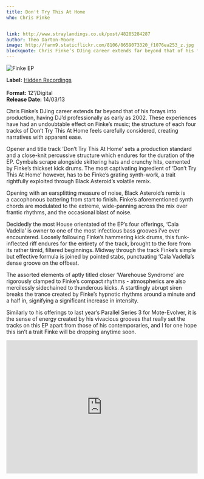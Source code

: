 ```yaml
---
title: Don't Try This At Home
who: Chris Finke


link: http://www.straylandings.co.uk/post/48285284287
author: Theo Darton-Moore
image: http://farm9.staticflickr.com/8106/8659073320_f1076ea253_z.jpg
blockquote: Chris Finke’s DJing career extends far beyond that of his forays into production, having DJ’d professionally as early as 2002. These experiences have had an undoubtable effect on Finke’s music; the structure of each four tracks of Don’t Try This At Home feels carefully considered, creating narratives with apparent ease. 
---
```


![Finke EP](http://farm9.staticflickr.com/8107/8659760873_f94810e94e_t.jpg)

**Label:** [Hidden Recordings  
](http://www.hidden-recordings.com/front_content.php?idcat=39)
<br>**Format:** 12”/Digital
<br>**Release Date:** 14/03/13

Chris Finke’s DJing career extends far beyond that of his forays into production, having DJ’d professionally as early as 2002. These experiences have had an undoubtable effect on Finke’s music; the structure of each four tracks of Don’t Try This At Home feels carefully considered, creating narratives with apparent ease. 

Opener and title track ‘Don’t Try This At Home’ sets a production standard and a close-knit percussive structure which endures for the duration of the EP. Cymbals scrape alongside skittering hats and crunchy hits, cemented by Finke’s thickset kick drums. The most captivating ingredient of ‘Don’t Try This At Home’ however, has to be Finke’s grating synth-work, a trait rightfully exploited through Black Asteroid’s volatile remix.

Opening with an earsplitting measure of noise, Black Asteroid’s remix is a cacophonous battering from start to finish. Finke’s aforementioned synth chords are modulated to the extreme, wide-panning across the mix over frantic rhythms, and the occasional blast of noise. 

Decidedly the most House orientated of the EP’s four offerings, ‘Cala Vadella’ is owner to one of the most infectious bass grooves i’ve ever encountered. Loosely following Finke’s hammering kick drums, this funk-inflected riff endures for the entirety of the track, brought to the fore from its rather timid, filtered beginnings. Midway through the track Finke’s simple but effective formula is joined by pointed stabs, punctuating ‘Cala Vadella’s dense groove on the offbeat. 

The assorted elements of aptly titled closer ‘Warehouse Syndrome’ are rigorously clamped to Finke’s compact rhythms - atmospherics are also mercilessly sidechained to thunderous kicks. A startlingly abrupt siren breaks the trance created by Finke’s hypnotic rhythms around a minute and a half in, signifying a significant increase in intensity.

Similarly to his offerings to last year’s Parallel Series 3 for Mote-Evolver, it is the sense of energy created by his vivacious grooves that really set the tracks on this EP apart from those of his contemporaries, and I for one hope this isn’t a trait Finke will be dropping anytime soon.

<iframe frameborder="no" height="350" scrolling="no" src="https://w.soundcloud.com/player/?url=http%3A%2F%2Fapi.soundcloud.com%2Fplaylists%2F3665023" width="100%"></iframe>